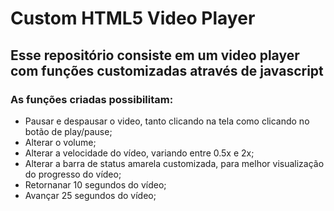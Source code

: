 # Custom HTML5 Video Player

## Esse repositório consiste em um video player com funções customizadas através de javascript

### As funções criadas possibilitam:

  - Pausar e despausar o video, tanto clicando na tela como clicando no botão de play/pause;
  - Alterar o volume;
  - Alterar a velocidade do vídeo, variando entre 0.5x e 2x;
  - Alterar a barra de status amarela customizada, para melhor visualização do progresso do vídeo;
  - Retornanar 10 segundos do vídeo;
  - Avançar 25 segundos do vídeo;

####